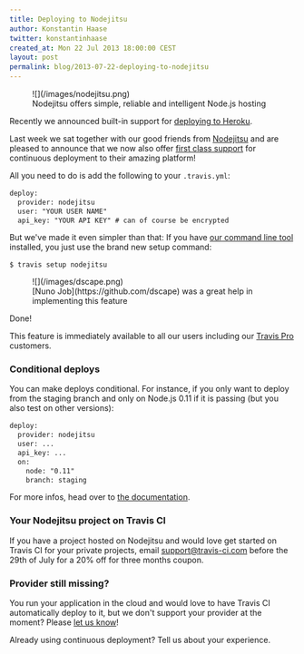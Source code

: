 ```yaml
---
title: Deploying to Nodejitsu
author: Konstantin Haase
twitter: konstantinhaase
created_at: Mon 22 Jul 2013 18:00:00 CEST
layout: post
permalink: blog/2013-07-22-deploying-to-nodejitsu
---
```


<figure class="small right">
  ![](/images/nodejitsu.png)
  <figcaption>
  Nodejitsu offers simple, reliable and intelligent Node.js hosting
  </figcaption>
</figure>

Recently we announced built-in support for [deploying to Heroku](/blog/2013-07-09-introducing-continuous-deployment-to-heroku).

Last week we sat together with our good friends from [Nodejitsu](https://www.nodejitsu.com/) and are pleased to announce that we now also offer [first class support](/docs/user/deployment/nodejitsu/) for continuous deployment to their amazing platform!

All you need to do is add the following to your `.travis.yml`:

    deploy:
      provider: nodejitsu
      user: "YOUR USER NAME"
      api_key: "YOUR API KEY" # can of course be encrypted

But we've made it even simpler than that: If you have [our command line tool](https://github.com/travis-ci/travis) installed, you just use the brand new setup command:

    $ travis setup nodejitsu

<figure class="small right">
  ![](/images/dscape.png)
  <figcaption>
  [Nuno Job](https://github.com/dscape) was a great help in implementing this feature
  </figcaption>
</figure>

Done!

This feature is immediately available to all our users including our [Travis Pro](http://travis-ci.com) customers.

### Conditional deploys

You can make deploys conditional. For instance, if you only want to deploy from the staging branch and only on Node.js 0.11 if it is passing (but you also test on other versions):

    deploy:
      provider: nodejitsu
      user: ...
      api_key: ...
      on:
        node: "0.11"
        branch: staging

For more infos, head over to [the documentation](/docs/user/deployment/nodejitsu/).

### Your Nodejitsu project on Travis CI

If you have a project hosted on Nodejitsu and would love get started on Travis CI for your private projects, email [support@travis-ci.com](mail:support@travis-ci.com) before the 29th of July for a 20% off for three months coupon.

### Provider still missing?

You run your application in the cloud and would love to have Travis CI automatically deploy to it, but we don't support your provider at the moment? Please [let us know](support@travis-ci.com)!

Already using continuous deployment? Tell us about your experience.